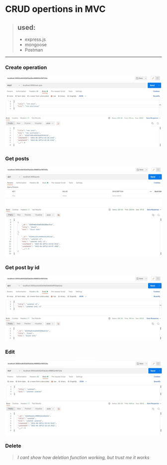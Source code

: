# CRUD opertions in MVC
> ## used:
> * express.js
> * mongoose
> * Postman

---

### Create operation
![1](assets/crud-newpost.jpg)

### Get posts
![2](assets/crud-posts.jpg)

### Get post by id
![3](assets/crud-getpost.jpg)

### Edit
![4](assets/crud-edit.jpg)

### Delete
> ###### I cant show how deletion function working, but trust me it works



